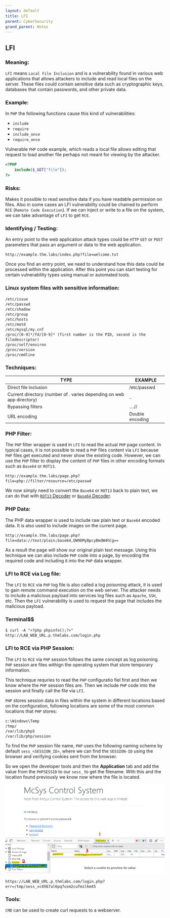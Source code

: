 ```yaml
---
layout: default
title: LFI
parent: CyberSecurity
grand_parent: Notes
---
```


## LFI

### Meaning:

`LFI` means `Local File Inclusion` and is a vulnerability found in various web applications that allows attackers to include and read local files on the server.
These files could contain sensitive data such as cryptographic keys, databases that contain passwords, and other private data.

### Example:

In `PHP` the following functions cause this kind of vulnerabilities:

- `include`
- `require`
- `include_once`
- `require_once`

Vulnerable `PHP` code example, which reads a local file allows editing that request to load another file perhaps not meant for viewing by the attacker.

```php
<?PHP 
	include($_GET["file"]);
?>
```

### Risks: 

Makes it possible to read sensitive data if you have readable permission on files.
Also in some cases an LFI vulnerability could be chained to perform `RCE` (`Remote Code Execution`).
If we can inject or write to a file on the system, we can take advantage of `LFI` to get `RCE`. 

### Identifying / Testing:

An entry point to the web application attack types could be `HTTP` `GET` or `POST` parameters that pass an argument or data to the web application.

```
http://example.thm.labs/index.php?file=welcome.txt
```

Once you find an entry point, we need to understand how this data could be processed within the application. After this point you can start testing for certain vulnerability types using manual or automated tools.

### Linux system files with sensitive information: 

```
/etc/issue 
/etc/passwd 
/etc/shadow 
/etc/group 
/etc/hosts 
/etc/motd 
/etc/mysql/my.cnf 
/proc/[0-9]*/fd/[0-9]* (first number is the PID, second is the filedescriptor)
/proc/self/environ 
/proc/version 
/proc/cmdline
```

### Techniques: 

**TYPE** | **EXAMPLE** |
-------- | ----------- |
Direct file inclusion | /etc/passwd |
Current directory (number of . varies depending on web app directory) | .. |
Bypassing filters | ....// |
URL encoding | Double encoding |

### PHP Filter: 

The `PHP` filter wrapper is used in `LFI` to read the actual `PHP` page content. In typical cases, it is not possible to read a `PHP` files content via `LFI` because `PHP` files get executed and never show the existing code. However, we can use the `PHP` filter to display the content of `PHP` files in other encoding formats such as `Base64` or `ROT13`.

```
http://example.thm.labs/page.php?file=php://filter/resource=/etc/passwd
```

We now simply need to convert the `Base64` or `ROT13` back to plain text, we can do that with [`ROT13` Decoder](https://onlinecryptotools.com/rot13-decrypt-data) or [`Base64` Decoder](https://onlinebase64tools.com/base64-decode). 

### PHP Data: 

The PHP data wrapper is used to include raw plain text or `Base64` encoded data. It is also used to include images on the current page. 

```
http://example.thm.labs/page.php?file=data://text/plain;base64,QW9DMyBpcyBmdW4hCg==
```

As a result the page will show our original plain text message. Using this technique we can also include `PHP` code into a page, by encoding the required code and including it into the `PHP` data wrapper. 

### LFI to RCE via Log file:

The `LFI` to `RCE` via `PHP` log file is also called a log poisoning attack, it is used to gain remote command execution on the web server.
The attacker needs to include a malicious payload into services log files such as `Apache`, `SSH`, etc.
Then the `LFI` vulnerability is used to request the page that includes the malicious payload. 

### Terminal$$

```
$ curl -A "<?php phpinfo();?>" http://LAB_WEB_URL.p.thmlabs.com/login.php
```

### LFI to RCE via PHP Session:

The `LFI` to `RCE` via `PHP` session follows the same concept as log poisoning.
`PHP` session are files withign the operating system that store temporary information. 

This technique requries to read the `PHP` configuratio fiel first and then we know where the `PHP` session files are.
Then we include `PHP` code into the session and finally call the file via `LFI`. 

`PHP` stores session data in files within the system in different locations based on the configuration, following locations are some of the most common locations that `PHP` stores: 

```
c:\Windows\Temp 
/tmp/ 
/var/lib/php5 
/var/lib/php/session
```

To find the `PHP` session file name, `PHP` uses the following naming scheme by default `sess_<SESSION_ID>`, where we can find the `SESSION-ID` using the browser and verifying cookies sent from the browser. 

So we open the developer tools and then the **Application** tab and add the value from the `PHPSESSID` to our `sess_` to get the filename.
With this and the location found previously we know now where the file is located.

![Session](https://raw.githubusercontent.com/MathewHDYT/OneShare/main/_images/session.png)

```
https://LAB_WEB_URL.p.thmlabs.com/login.php?err=/tmp/sess_vc4567al6pq7usm2cufmilkm45
```

### Tools:

`CMD` can be used to create curl requests to a webserver.
